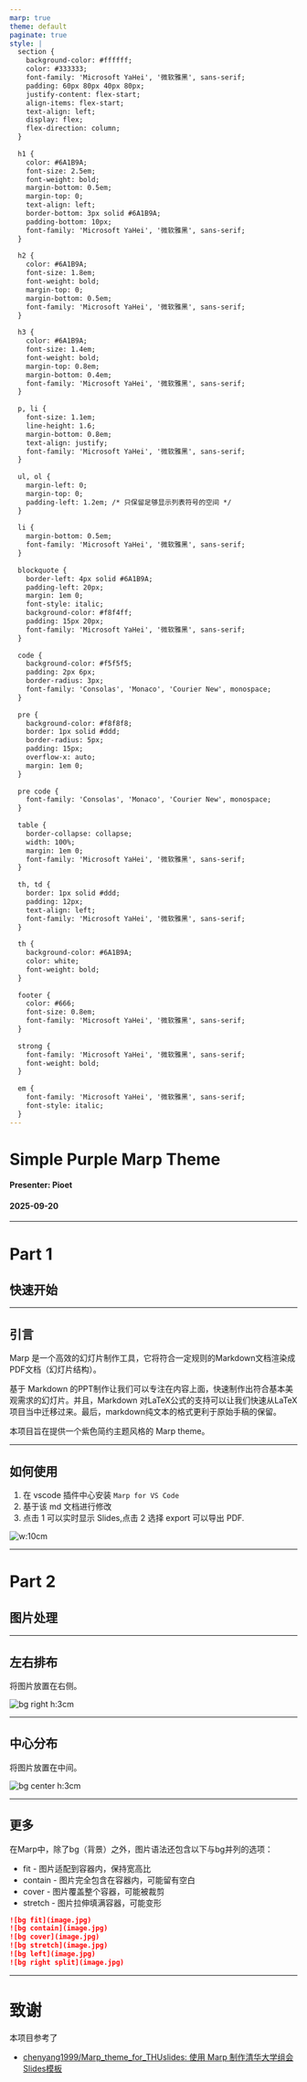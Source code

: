 ```yaml
---
marp: true
theme: default
paginate: true
style: |
  section {
    background-color: #ffffff;
    color: #333333;
    font-family: 'Microsoft YaHei', '微软雅黑', sans-serif;
    padding: 60px 80px 40px 80px;
    justify-content: flex-start;
    align-items: flex-start;
    text-align: left;
    display: flex;
    flex-direction: column;
  }
  
  h1 {
    color: #6A1B9A;
    font-size: 2.5em;
    font-weight: bold;
    margin-bottom: 0.5em;
    margin-top: 0;
    text-align: left;
    border-bottom: 3px solid #6A1B9A;
    padding-bottom: 10px;
    font-family: 'Microsoft YaHei', '微软雅黑', sans-serif;
  }
  
  h2 {
    color: #6A1B9A;
    font-size: 1.8em;
    font-weight: bold;
    margin-top: 0;
    margin-bottom: 0.5em;
    font-family: 'Microsoft YaHei', '微软雅黑', sans-serif;
  }
  
  h3 {
    color: #6A1B9A;
    font-size: 1.4em;
    font-weight: bold;
    margin-top: 0.8em;
    margin-bottom: 0.4em;
    font-family: 'Microsoft YaHei', '微软雅黑', sans-serif;
  }
  
  p, li {
    font-size: 1.1em;
    line-height: 1.6;
    margin-bottom: 0.8em;
    text-align: justify;
    font-family: 'Microsoft YaHei', '微软雅黑', sans-serif;
  }
  
  ul, ol {
    margin-left: 0;
    margin-top: 0;
    padding-left: 1.2em; /* 只保留足够显示列表符号的空间 */
  }
  
  li {
    margin-bottom: 0.5em;
    font-family: 'Microsoft YaHei', '微软雅黑', sans-serif;
  }
  
  blockquote {
    border-left: 4px solid #6A1B9A;
    padding-left: 20px;
    margin: 1em 0;
    font-style: italic;
    background-color: #f8f4ff;
    padding: 15px 20px;
    font-family: 'Microsoft YaHei', '微软雅黑', sans-serif;
  }
  
  code {
    background-color: #f5f5f5;
    padding: 2px 6px;
    border-radius: 3px;
    font-family: 'Consolas', 'Monaco', 'Courier New', monospace;
  }
  
  pre {
    background-color: #f8f8f8;
    border: 1px solid #ddd;
    border-radius: 5px;
    padding: 15px;
    overflow-x: auto;
    margin: 1em 0;
  }
  
  pre code {
    font-family: 'Consolas', 'Monaco', 'Courier New', monospace;
  }
  
  table {
    border-collapse: collapse;
    width: 100%;
    margin: 1em 0;
    font-family: 'Microsoft YaHei', '微软雅黑', sans-serif;
  }
  
  th, td {
    border: 1px solid #ddd;
    padding: 12px;
    text-align: left;
    font-family: 'Microsoft YaHei', '微软雅黑', sans-serif;
  }
  
  th {
    background-color: #6A1B9A;
    color: white;
    font-weight: bold;
  }
  
  footer {
    color: #666;
    font-size: 0.8em;
    font-family: 'Microsoft YaHei', '微软雅黑', sans-serif;
  }
  
  strong {
    font-family: 'Microsoft YaHei', '微软雅黑', sans-serif;
    font-weight: bold;
  }
  
  em {
    font-family: 'Microsoft YaHei', '微软雅黑', sans-serif;
    font-style: italic;
  }
---
```


# Simple Purple Marp Theme 
#### Presenter: Pioet 
#### 2025-09-20

---

# Part 1
## 快速开始 

--- 

## 引言 

Marp 是一个高效的幻灯片制作工具，它将符合一定规则的Markdown文档渲染成PDF文档（幻灯片结构）。

基于 Markdown 的PPT制作让我们可以专注在内容上面，快速制作出符合基本美观需求的幻灯片。并且，Markdown 对LaTeX公式的支持可以让我们快速从LaTeX项目当中迁移过来。最后，markdown纯文本的格式更利于原始手稿的保留。

本项目旨在提供一个紫色简约主题风格的 Marp theme。 


---

## 如何使用 

1. 在 vscode 插件中心安装 `Marp for VS Code`
2. 基于该 md 文档进行修改  
3. 点击 1 可以实时显示 Slides,点击 2 选择 export 可以导出 PDF. 

![w:10cm](https://cy-1256894686.cos.ap-beijing.myqcloud.com/20201129171243.png)

---

# Part 2
## 图片处理 

--- 

## 左右排布

将图片放置在右侧。

![bg right h:3cm](https://raw.githubusercontent.com/marp-team/marp/master/marp.png)

---
## 中心分布

将图片放置在中间。

![bg center h:3cm](https://raw.githubusercontent.com/marp-team/marp/master/marp.png)

---

## 更多  

在Marp中，除了bg（背景）之外，图片语法还包含以下与bg并列的选项：

* fit - 图片适配到容器内，保持宽高比 
* contain - 图片完全包含在容器内，可能留有空白 
* cover - 图片覆盖整个容器，可能被裁剪 
* stretch - 图片拉伸填满容器，可能变形 

```md 
![bg fit](image.jpg)
![bg contain](image.jpg)
![bg cover](image.jpg)
![bg stretch](image.jpg)
![bg left](image.jpg)
![bg right split](image.jpg)
```

---

# 致谢 

本项目参考了

* [chenyang1999/Marp_theme_for_THUslides: 使用 Marp 制作清华大学组会 Slides模板](https://github.com/chenyang1999/Marp_theme_for_THUslides)

